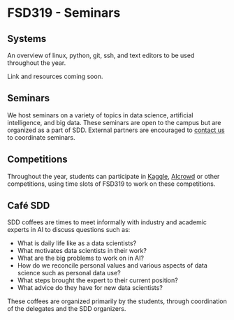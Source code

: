 # FSD319 - Seminars

## Systems

An overview of linux, python, git, ssh, and text editors to be used throughout the year.

Link and resources coming soon.

## Seminars

We host seminars on a variety of topics in data science, artificial intelligence, and big data. These seminars are open to the campus but are organized as a part of SDD. External partners are encouraged to [contact us](https://supaerodatascience.github.io/contact.html) to coordinate seminars.

## Competitions

Throughout the year, students can participate in [Kaggle](https://www.kaggle.com/), [AIcrowd](https://www.aicrowd.com/) or other competitions, using time slots of FSD319 to work on these competitions.

## Café SDD

SDD coffees are times to meet informally with industry and academic experts in AI to discuss questions such as:

  + What is daily life like as a data scientists?
  + What motivates data scientists in their work?
  + What are the big problems to work on in AI?
  + How do we reconcile personal values and various aspects of data science such as personal data use?
  + What steps brought the expert to their current position?
  + What advice do they have for new data scientists?

These coffees are organized primarily by the students, through coordination of the delegates and the SDD organizers.